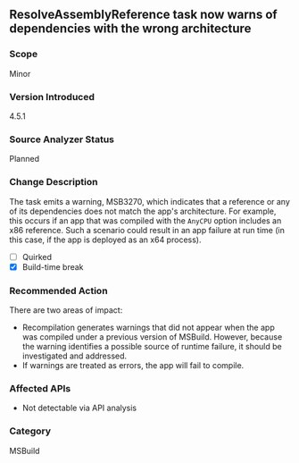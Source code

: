 ## ResolveAssemblyReference task now warns of dependencies with the wrong architecture

### Scope
Minor

### Version Introduced
4.5.1

### Source Analyzer Status
Planned

### Change Description
The task emits a warning, MSB3270, which indicates that a reference or any of its dependencies does not match the app's architecture. For example, this occurs if an app that was compiled with the `AnyCPU` option includes an x86 reference. Such a scenario could result in an app failure at run time (in this case, if the app is deployed as an x64 process).

- [ ] Quirked
- [x] Build-time break

### Recommended Action
There are two areas of impact:

* Recompilation generates warnings that did not appear when the app was compiled under a previous version of MSBuild. However, because the warning identifies a possible source of runtime failure, it should be investigated and addressed.
* If warnings are treated as errors, the app will fail to compile.

### Affected APIs
* Not detectable via API analysis

### Category
MSBuild

<!-- breaking change id: 49 -->
